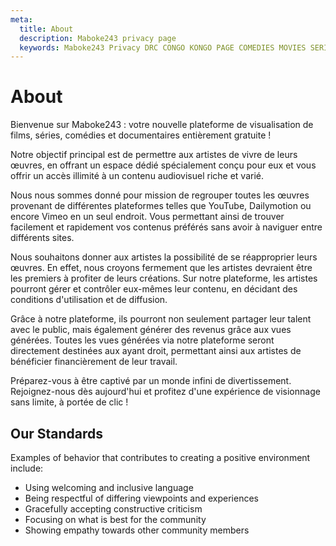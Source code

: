```yaml
---
meta:
  title: About
  description: Maboke243 privacy page
  keywords: Maboke243 Privacy DRC CONGO KONGO PAGE COMEDIES MOVIES SERIES SHOWS TV
---
```

# About
Bienvenue sur Maboke243 : votre nouvelle plateforme de visualisation de films, séries, comédies et documentaires entièrement gratuite !

Notre objectif principal est de permettre aux artistes de vivre de leurs œuvres, en offrant un espace dédié spécialement conçu pour eux et vous offrir un accès illimité à un contenu audiovisuel riche et varié.

Nous nous sommes donné pour mission de regrouper toutes les œuvres provenant de différentes plateformes telles que YouTube, Dailymotion ou encore Vimeo en un seul endroit. Vous permettant ainsi de trouver facilement et rapidement vos contenus préférés sans avoir à naviguer entre différents sites.

Nous souhaitons donner aux artistes la possibilité de se réapproprier leurs œuvres. En effet, nous croyons fermement que les artistes devraient être les premiers à profiter de leurs créations. Sur notre plateforme, les artistes pourront gérer et contrôler eux-mêmes leur contenu, en décidant des conditions d'utilisation et de diffusion.

Grâce à notre plateforme, ils pourront non seulement partager leur talent avec le public, mais également générer des revenus grâce aux vues générées. Toutes les vues générées via notre plateforme seront directement destinées aux ayant droit, permettant ainsi aux artistes de bénéficier financièrement de leur travail.

Préparez-vous à être captivé par un monde infini de divertissement. Rejoignez-nous dès aujourd'hui et profitez d'une expérience de visionnage sans limite, à portée de clic !

## Our Standards
Examples of behavior that contributes to creating a positive environment include:

- Using welcoming and inclusive language
- Being respectful of differing viewpoints and experiences
- Gracefully accepting constructive criticism
- Focusing on what is best for the community
- Showing empathy towards other community members